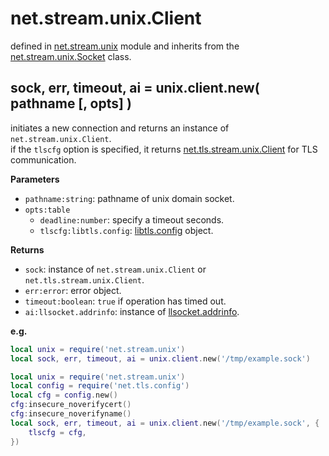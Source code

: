 # net.stream.unix.Client

defined in [net.stream.unix](../lib/stream/unix.lua) module and inherits from the [net.stream.unix.Socket](net_stream_unix_socket.md) class.


## sock, err, timeout, ai = unix.client.new( pathname [, opts] )

initiates a new connection and returns an instance of `net.stream.unix.Client`.  
if the `tlscfg` option is specified, it returns [net.tls.stream.unix.Client](net_tls_stream_unix_client.md) for TLS communication.

**Parameters**

- `pathname:string`: pathname of unix domain socket.
- `opts:table`
    - `deadline:number`: specify a timeout seconds.
    - `tlscfg:libtls.config`: [libtls.config](https://github.com/mah0x211/lua-libtls/blob/master/doc/config.md) object.

**Returns**

- `sock`: instance of `net.stream.unix.Client` or `net.tls.stream.unix.Client`.
- `err:error`: error object.
- `timeout:boolean`: `true` if operation has timed out.
- `ai:llsocket.addrinfo`: instance of [llsocket.addrinfo](https://github.com/mah0x211/lua-llsocket#llsocketaddrinfo-instance-methods).

**e.g.**

```lua
local unix = require('net.stream.unix')
local sock, err, timeout, ai = unix.client.new('/tmp/example.sock')
```

```lua
local unix = require('net.stream.unix')
local config = require('net.tls.config')
local cfg = config.new()
cfg:insecure_noverifycert()
cfg:insecure_noverifyname()
local sock, err, timeout, ai = unix.client.new('/tmp/example.sock', {
    tlscfg = cfg,
})
```
